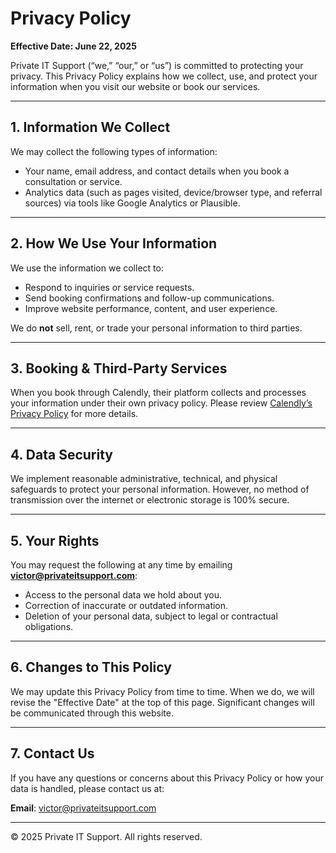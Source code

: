 
# Privacy Policy

**Effective Date: June 22, 2025**

Private IT Support (“we,” “our,” or “us”) is committed to protecting your privacy. This Privacy Policy explains how we collect, use, and protect your information when you visit our website or book our services.

---

## 1. Information We Collect

We may collect the following types of information:
- Your name, email address, and contact details when you book a consultation or service.
- Analytics data (such as pages visited, device/browser type, and referral sources) via tools like Google Analytics or Plausible.

---

## 2. How We Use Your Information

We use the information we collect to:
- Respond to inquiries or service requests.
- Send booking confirmations and follow-up communications.
- Improve website performance, content, and user experience.

We do **not** sell, rent, or trade your personal information to third parties.

---

## 3. Booking & Third-Party Services

When you book through Calendly, their platform collects and processes your information under their own privacy policy. Please review [Calendly’s Privacy Policy](https://calendly.com/privacy) for more details.

---

## 4. Data Security

We implement reasonable administrative, technical, and physical safeguards to protect your personal information. However, no method of transmission over the internet or electronic storage is 100% secure.

---

## 5. Your Rights

You may request the following at any time by emailing **victor@privateitsupport.com**:
- Access to the personal data we hold about you.
- Correction of inaccurate or outdated information.
- Deletion of your personal data, subject to legal or contractual obligations.

---

## 6. Changes to This Policy

We may update this Privacy Policy from time to time. When we do, we will revise the "Effective Date" at the top of this page. Significant changes will be communicated through this website.

---

## 7. Contact Us

If you have any questions or concerns about this Privacy Policy or how your data is handled, please contact us at:

**Email**: victor@privateitsupport.com

---

© 2025 Private IT Support. All rights reserved.
